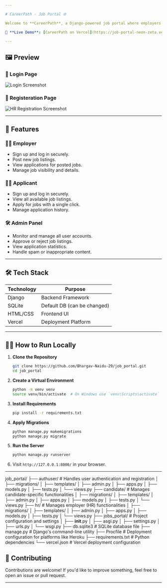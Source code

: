 ```yaml
---

# CareerPath - Job Portal 🌐

Welcome to **CareerPath**, a Django-powered job portal where employers post job openings, candidates apply for opportunities, and an admin manages all platform activities. This system is designed to streamline the recruitment process, making job hunting and hiring more efficient and user-friendly.

🚀 **Live Demo**: [CareerPath on Vercel](https://job-portal-neon-zeta.vercel.app/)

---
```


## 🖼️ Preview

### 🔐 Login Page
![Login Screenshot]([https://raw.githubusercontent.com/Bhargav-Naidu-29/job_portal/main/screenshots/login.png](https://media-hosting.imagekit.io/1c023faf957747e5/Screenshot%202025-04-25%20014017.png?Expires=1840139482&Key-Pair-Id=K2ZIVPTIP2VGHC&Signature=l8xLW4lr6XX5XXpDOLYHFzhhvkqRWxV4jMCvyoWNylEEvn9Hmm5nVnRmzKHFamCWbi-NBWWDdunil6o8LqIr~TspEOrXsCplIINnV-ZSzQtrRdEubJ5Mrqzq3H-yB3WWCv2Z5qhZVqhB-Rb-EZexZZvJ94NsGHH3sBTmd3mrkX-MntCHUORkXEFaAhH1WHjjchszfHwFkiL9~72gPwKrLwK2eJm9XyP-d5bY1IR68zKbuvPlRs2b2DTAffk6-O3SZPSSbgEySZLcxICV1X5SyJb3lbnKoN2MxhV5LZjsnTjM83IL749n-WLsN-liN-eNX7yBke6wC5JAK2oEguIbyQ__))

### 📝 Registeration Page
![HR Registration Screenshot](https://media-hosting.imagekit.io/861a1b682fb3429c/Screenshot%202025-04-25%20014201.png?Expires=1840139482&Key-Pair-Id=K2ZIVPTIP2VGHC&Signature=x9jDNm8mabOVU3GPJhtsY5MNLCfB8v0NEudY~myCd0~dTvYXRvg1Hc2CUXJY5uoNUjFAseQeE63AuuphNY-cuRX6GYixA7gxQ9ixOoXnBmn-TtdFOUD3f9sY9-gPDNZqQckSEg7pq2oykSNzoYhfjkaKrk32q4KLBfDb6PDTYdNjiiv9nMbFDa3rwMtgcSwXxJ8A2BAA3W4r-IiST21NYsZ-t1q1w7MolFqBb-wFcY59BQla7Nj2JsvpKylbLzKHYKpzTd3UBUzF~Rrqt6vfbxP1nXYbanvQ7N4rlGZ6eaopOYAd4kfIQNWRpeQgnyYXRiTfXb7HUnzbq8LkUqTePg__)

---

## 📌 Features

### 👨‍💼 Employer
- Sign up and log in securely.
- Post new job listings.
- View applications for posted jobs.
- Manage job visibility and details.

### 👨‍🎓 Applicant
- Sign up and log in securely.
- View all available job listings.
- Apply for jobs with a single click.
- Manage application history.

### 🛠️ Admin Panel
- Monitor and manage all user accounts.
- Approve or reject job listings.
- View application statistics.
- Handle spam or inappropriate content.

---

## 🛠️ Tech Stack

| Technology | Purpose              |
|------------|----------------------|
| Django     | Backend Framework    |
| SQLite     | Default DB (can be changed) |
| HTML/CSS   | Frontend UI          |
| Vercel     | Deployment Platform  |

---

## 🧑‍💻 How to Run Locally

1. **Clone the Repository**
   ```bash
   git clone https://github.com/Bhargav-Naidu-29/job_portal.git
   cd job_portal
   ```

2. **Create a Virtual Environment**
   ```bash
   python -m venv venv
   source venv/bin/activate  # On Windows use `venv\Scripts\activate`
   ```

3. **Install Requirements**
   ```bash
   pip install -r requirements.txt
   ```

4. **Apply Migrations**
   ```bash
   python manage.py makemigrations
   python manage.py migrate
   ```

5. **Run the Server**
   ```bash
   python manage.py runserver
   ```

6. Visit `http://127.0.0.1:8000/` in your browser.

---
job_portal/
├── authuser/             # Handles user authentication and registration
│   ├── migrations/
│   ├── templates/
│   ├── admin.py
│   ├── apps.py
│   ├── models.py
│   ├── tests.py
│   └── views.py
├── candidate/            # Manages candidate-specific functionalities
│   ├── migrations/
│   ├── templates/
│   ├── admin.py
│   ├── apps.py
│   ├── models.py
│   ├── tests.py
│   └── views.py
├── hr/                   # Manages employer (HR) functionalities
│   ├── migrations/
│   ├── templates/
│   ├── admin.py
│   ├── apps.py
│   ├── models.py
│   ├── tests.py
│   └── views.py
├── jobs_portal/          # Project configuration and settings
│   ├── __init__.py
│   ├── asgi.py
│   ├── settings.py
│   ├── urls.py
│   └── wsgi.py
├── db.sqlite3            # SQLite database file
├── manage.py             # Django's command-line utility
├── Procfile              # Deployment configuration for platforms like Heroku
├── requirements.txt      # Python dependencies
└── vercel.json           # Vercel deployment configuration


## 🤝 Contributing

Contributions are welcome! If you'd like to improve something, feel free to open an issue or pull request.

---

